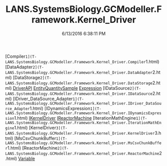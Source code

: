 ﻿---
title: LANS.SystemsBiology.GCModeller.Framework.Kernel_Driver
date: 6/13/2016 6:38:11 PM
---

[Compiler`1](T-LANS.SystemsBiology.GCModeller.Framework.Kernel_Driver.Compiler`1.html)
[DataAdapter`2](T-LANS.SystemsBiology.GCModeller.Framework.Kernel_Driver.DataAdapter`2.html)
[DataStorage`2](T-LANS.SystemsBiology.GCModeller.Framework.Kernel_Driver.DataStorage`2.html)
[DriverAPI](T-LANS.SystemsBiology.GCModeller.Framework.Kernel_Driver.DriverAPI.html)
[EntityQuantitySample](T-LANS.SystemsBiology.GCModeller.Framework.Kernel_Driver.EntityQuantitySample.html)
[Expression](T-LANS.SystemsBiology.GCModeller.Framework.Kernel_Driver.Expression.html)
[IDataSource`2](T-LANS.SystemsBiology.GCModeller.Framework.Kernel_Driver.IDataSource`2.html)
[IDriver_DataSource_Adapter`1](T-LANS.SystemsBiology.GCModeller.Framework.Kernel_Driver.IDriver_DataSource_Adapter`1.html)
[IDynamicsExpression`1](T-LANS.SystemsBiology.GCModeller.Framework.Kernel_Driver.IDynamicsExpression`1.html)
[IKernelDriver](T-LANS.SystemsBiology.GCModeller.Framework.Kernel_Driver.IKernelDriver.html)
[IReactorMachine](T-LANS.SystemsBiology.GCModeller.Framework.Kernel_Driver.IReactorMachine.html)
[IterationMathEngine`1](T-LANS.SystemsBiology.GCModeller.Framework.Kernel_Driver.IterationMathEngine`1.html)
[KernelDriver`3](T-LANS.SystemsBiology.GCModeller.Framework.Kernel_Driver.KernelDriver`3.html)
[MsCsvChunkBuffer`1](T-LANS.SystemsBiology.GCModeller.Framework.Kernel_Driver.MsCsvChunkBuffer`1.html)
[ReactorMachine`2](T-LANS.SystemsBiology.GCModeller.Framework.Kernel_Driver.ReactorMachine`2.html)
[Variable](T-LANS.SystemsBiology.GCModeller.Framework.Kernel_Driver.Variable.html)
